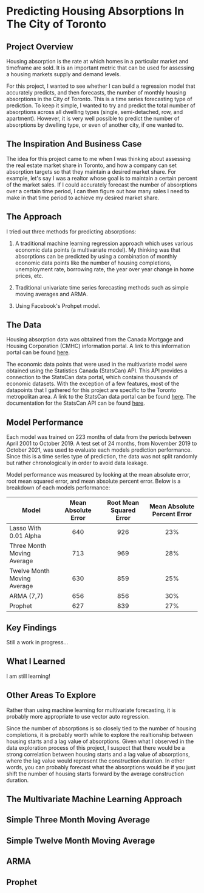 # Predicting Housing Absorptions In The City of Toronto

## Project Overview

Housing absorption is the rate at which homes in a particular market and timeframe are sold. It is an important metric that can be used for assessing a housing markets supply and demand levels.

For this project, I wanted to see whether I can build a regression model that accurately predicts, and then forecasts, the number of monthly housing absorptions in the City of Toronto. This is a time series forecasting type of prediction. To keep it simple, I wanted to try and predict the total number of absorptions across all dwelling types (single, semi-detached, row, and apartment). However, it is very well possible to predict the number of absorptions by dwelling type, or even of another city, if one wanted to.

## The Inspiration And Business Case

The idea for this project came to me when I was thinking about assessing the real estate market share in Toronto, and how a company can set absorption targets so that they maintain a desired market share. For example, let's say I was a realtor whose goal is to maintain a certain percent of the market sales. If I could accurately forecast the number of absorptions over a certain time period, I can then figure out how many sales I need to make in that time period to achieve my desired market share.

## The Approach

I tried out three methods for predicting absorptions:

1) A traditional machine learning regression approach which uses various economic data points (a multivariate model). My thinking was that absorptions can be predicted by using a combination of monthly economic data points like the number of housing completions, unemployment rate, borrowing rate, the year over year change in home prices, etc. 

2) Traditional univariate time series forecasting methods such as simple moving averages and ARMA.

3) Using Facebook's Prohpet model.

## The Data

Housing absorption data was obtained from the Canada Mortgage and Housing Corporation (CMHC) information portal. A link to this information portal can be found [here](https://www03.cmhc-schl.gc.ca/hmip-pimh/en/TableMapChart?id=2270&t=3).

The economic data points that were used in the multivariate model were obtained using the Statistics Canada (StatsCan) API. This API provides a connection to the StatsCan data portal, which contains thousands of economic datasets. With the exception of a few features, most of the datapoints that I gathered for this project are specific to the Toronto metropolitan area. A link to the StatsCan data portal can be found [here](https://www150.statcan.gc.ca/n1//en/type/data?MM=1#tables). The documentation for the StatsCan API can be found [here](https://stats-can.readthedocs.io/en/latest/).

## Model Performance

Each model was trained on 223 months of data from the periods between April 2001 to October 2019. A test set of 24 months, from November 2019 to October 2021, was used to evaluate each models prediction performance. Since this is a time series type of prediction, the data was not split randomly but rather chronologically in order to avoid data leakage.

Model performance was measured by looking at the mean absolute error, root mean squared error, and mean absolute percent error. Below is a breakdown of each models performance:

| Model                                  | Mean Absolute Error | Root Mean Squared Error | Mean Absolute Percent Error |
| -------------                          |:-------------:      | :-----:                 | :-----:                     |
| Lasso With 0.01 Alpha                  | 640                 |        926              | 23%                         |
| Three Month Moving Average             | 713                 |        969              | 28%                         |
| Twelve Month Moving Average            | 630                 |        859              | 25%                         |
| ARMA (7,7)                             | 656                 |        856              | 30%                         |
| Prophet                                | 627                 |        839              | 27%                         |

## Key Findings

Still a work in progress...

## What I Learned

I am still learning!

## Other Areas To Explore

Rather than using machine learning for multivariate forecasting, it is probably more appropriate to use vector auto regression. 

Since the number of absorptions is so closely tied to the number of housing completions, it is probably worth while to explore the realtionship between housing starts and a lag value of absorptions. Given what I observed in the data exploration process of this project, I suspect that there would be a strong correlation between housing starts and a lag value of absorptions, where the lag value would represent the construction duration. In other words, you can probably forecast what the absorptions would be if you just shift the number of housing starts forward by the average construction duration.  

## The Multivariate Machine Learning Approach

## Simple Three Month Moving Average

## Simple Twelve Month Moving Average

## ARMA

## Prophet

